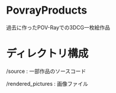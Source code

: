 # PovrayProducts
過去に作ったPOV-Rayでの3DCG一枚絵作品

# ディレクトリ構成
/source : 一部作品のソースコード

/rendered_pictures : 画像ファイル
